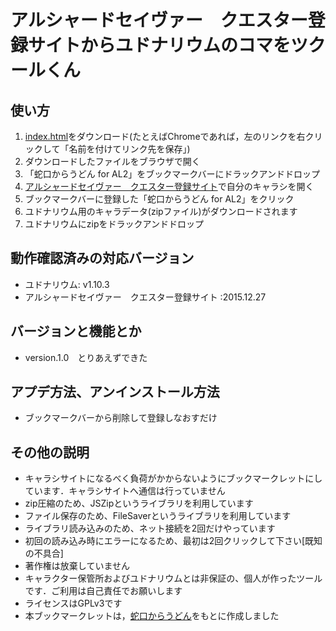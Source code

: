 # アルシャードセイヴァー　クエスター登録サイトからユドナリウムのコマをツクールくん

## 使い方

1. [index.html](https://raw.githubusercontent.com/inagawa-k/AL2_4_udon/master/AL2%E3%82%AD%E3%83%A3%E3%83%A9%E3%82%B7%E3%82%B5%E3%82%A4%E3%83%88%E3%81%8B%E3%82%89%E3%83%A6%E3%83%89%E3%83%8A%E3%83%AA%E3%82%A6%E3%83%A0%E3%81%AE%E3%82%B3%E3%83%9E%E3%82%92%E4%BD%9C%E3%82%8B%E3%82%84%E3%81%A4.html)をダウンロード(たとえばChromeであれば，左のリンクを右クリックして「名前を付けてリンク先を保存」)
1. ダウンロードしたファイルをブラウザで開く
1. 「蛇口からうどん for AL2」をブックマークバーにドラックアンドドロップ
1. [アルシャードセイヴァー　クエスター登録サイト](https://character-sheets.appspot.com/al2/edit.html)で自分のキャラシを開く
1. ブックマークバーに登録した「蛇口からうどん for AL2」をクリック
1. ユドナリウム用のキャラデータ(zipファイル)がダウンロードされます
1. ユドナリウムにzipをドラックアンドドロップ

## 動作確認済みの対応バージョン
- ユドナリウム: v1.10.3
- アルシャードセイヴァー　クエスター登録サイト :2015.12.27

## バージョンと機能とか
- version.1.0　とりあえずできた

## アプデ方法、アンインストール方法
- ブックマークバーから削除して登録しなおすだけ

## その他の説明
- キャラシサイトになるべく負荷がかからないようにブックマークレットにしています．キャラシサイトへ通信は行っていません
- zip圧縮のため、JSZipというライブラリを利用しています
- ファイル保存のため、FileSaverというライブラリを利用しています
- ライブラリ読み込みのため、ネット接続を2回だけやっています
- 初回の読み込み時にエラーになるため、最初は2回クリックして下さい[既知の不具合]
- 著作権は放棄していません
- キャラクター保管所およびユドナリウムとは非保証の、個人が作ったツールです．ご利用は自己責任でお願いします
- ライセンスはGPLv3です
- 本ブックマークレットは，[蛇口からうどん](https://saronpasu.github.io/trpg_pages/docs/ara/)をもとに作成しました
